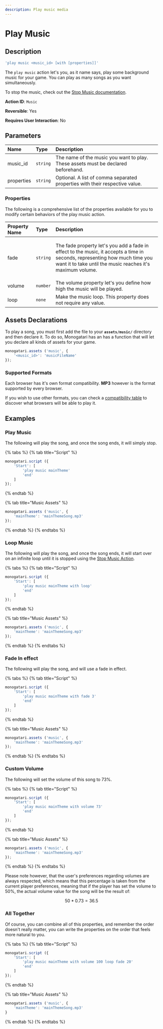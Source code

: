 ```yaml
---
description: Play music media
---
```


# Play Music

## Description

```javascript
'play music <music_id> [with [properties]]'
```

The `play music` action let's you, as it name says, play some background music for your game. You can play as many songs as you want simultaneously.

To stop the music, check out the [Stop Music documentation](stop-music.md).

**Action ID**: `Music`

**Reversible**: Yes

**Requires User Interaction**: No

## Parameters

| Name | Type | Description |
| :--- | :--- | :--- |
| music\_id | `string` | The name of the music you want to play. These assets must be declared beforehand. |
| properties | `string` | Optional. A list of comma separated properties with their respective value. |

### Properties

The following is a comprehensive list of the properties available for you to modify certain behaviors of the play music action.

<table>
  <thead>
    <tr>
      <th style="text-align:left">Property Name</th>
      <th style="text-align:left">Type</th>
      <th style="text-align:left">Description</th>
    </tr>
  </thead>
  <tbody>
    <tr>
      <td style="text-align:left">fade</td>
      <td style="text-align:left"><code>string</code>
      </td>
      <td style="text-align:left">
        <p>The fade property let&apos;s you add a fade in effect to the music, it
          accepts a time in seconds, representing how much time you want it to take
          until the music reaches it&apos;s maximum volume.</p>
        <p></p>
      </td>
    </tr>
    <tr>
      <td style="text-align:left">volume</td>
      <td style="text-align:left"><code>number</code>
      </td>
      <td style="text-align:left">The volume property let&apos;s you define how high the music will be played.</td>
    </tr>
    <tr>
      <td style="text-align:left">loop</td>
      <td style="text-align:left"><code>none</code>
      </td>
      <td style="text-align:left">Make the music loop. This property does not require any value.</td>
    </tr>
  </tbody>
</table>

## Assets Declarations

To play a song, you must first add the file to your **`assets/music/`** directory and then declare it. To do so, Monogatari has an  has a function that will let you declare all kinds of assets for your game.

```javascript
monogatari.assets ('music', {
    '<music_id>': 'musicFileName'
});
```

### Supported Formats

Each browser has it's own format compatibility. **MP3** however is the format supported by every browser. 

If you wish to use other formats, you can check a [compatibility table](https://developer.mozilla.org/en-US/docs/Web/HTML/Supported_media_formats#Browser_compatibility) to discover what browsers will be able to play it.

## Examples

### Play Music

The following will play the song, and once the song ends, it will simply stop.

{% tabs %}
{% tab title="Script" %}
```javascript
monogatari.script ({
    'Start': [
        'play music mainTheme'
        'end'
    ]
});
```
{% endtab %}

{% tab title="Music Assets" %}
```javascript
monogatari.assets ('music', {
    'mainTheme': 'mainThemeSong.mp3'
});
```
{% endtab %}
{% endtabs %}

### Loop Music

The following will play the song, and once the song ends, it will start over on an infinite loop until it is stopped using the [Stop Music Action](stop-music.md).

{% tabs %}
{% tab title="Script" %}
```javascript
monogatari.script ({
    'Start': [
        'play music mainTheme with loop'
        'end'
    ]
});
```
{% endtab %}

{% tab title="Music Assets" %}
```javascript
monogatari.assets ('music', {
    'mainTheme': 'mainThemeSong.mp3'
});
```
{% endtab %}
{% endtabs %}

### Fade In effect

The following will play the song, and will use a fade in effect.

{% tabs %}
{% tab title="Script" %}
```javascript
monogatari.script ({
    'Start': [
        'play music mainTheme with fade 3'
        'end'
    ]
});
```
{% endtab %}

{% tab title="Music Assets" %}
```javascript
monogatari.assets ('music', {
    'mainTheme': 'mainThemeSong.mp3'
});
```
{% endtab %}
{% endtabs %}

### Custom Volume

The following will set the volume of this song to 73%. 

{% tabs %}
{% tab title="Script" %}
```javascript
monogatari.script ({
    'Start': [
        'play music mainTheme with volume 73'
        'end'
    ]
});
```
{% endtab %}

{% tab title="Music Assets" %}
```javascript
monogatari.assets ('music', {
    'mainTheme': 'mainThemeSong.mp3'
});
```
{% endtab %}
{% endtabs %}

Please note however, that the user's preferences regarding volumes are always respected, which means that this percentage is taken from the current player preferences, meaning that if the player has set the volume to 50%, the actual volume value for the song will be the result of:

$$
50 * 0.73 = 36.5%
$$

### All Together

Of course, you can combine all of this properties, and remember the order doesn't really matter, you can write the properties on the order that feels more natural to you.

{% tabs %}
{% tab title="Script" %}
```javascript
monogatari.script ({
    'Start': [
        'play music mainTheme with volume 100 loop fade 20'
        'end'
    ]
});
```
{% endtab %}

{% tab title="Music Assets" %}
```javascript
monogatari.assets ('music', {
    'mainTheme': 'mainThemeSong.mp3'
}
```
{% endtab %}
{% endtabs %}


